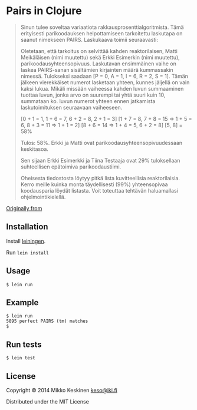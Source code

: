 # Pairs in Clojure

> Sinun tulee soveltaa variaatiota rakkausprosenttialgoritmista. Tämä erityisesti parikoodauksen helpottamiseen tarkoitettu laskutapa on saanut nimekseen PAIRS. Laskukaava toimii seuraavasti:
> 
> Oletetaan, että tarkoitus on selvittää kahden reaktorilaisen, Matti Meikäläisen (nimi muutettu) sekä Erkki Esimerkin (nimi muutettu), parikoodausyhteensopivuus. Laskutavan ensimmäinen vaihe on laskea PAIRS-sanan sisältämien kirjainten määrä kummassakin nimessä. Tulokseksi saadaan [P = 0, A = 1, I = 6, R = 2, S = 1]. Tämän jälkeen vierekkäiset numerot lasketaan yhteen, kunnes jäljellä on vain kaksi lukua. Mikäli missään vaiheessa kahden luvun summaaminen tuottaa luvun, jonka arvo on suurempi tai yhtä suuri kuin 10, summataan ko. luvun numerot yhteen ennen jatkamista laskutoimituksen seuraavaan vaiheeseen.
> 
> [0 + 1 = 1, 1 + 6 = 7, 6 + 2 = 8, 2 + 1 = 3]
> [1 + 7 = 8, 7 + 8 = 15 => 1 + 5 = 6, 8 + 3 = 11 => 1 + 1 = 2]
> [8 + 6 = 14 => 1 + 4 = 5, 6 + 2 = 8]
> [5, 8] = 58%
> 
> Tulos: 58%. Erkki ja Matti ovat parikoodausyhteensopivuudessaan keskitasoa.
> 
> Sen sijaan Erkki Esimerkki ja Tiina Testaaja ovat 29% tuloksellaan suhteellisen epätoimiva parikoodaustiimi.
> 
> Oheisesta tiedostosta löytyy pitkä lista kuvitteellisia reaktorilaisia. Kerro meille kuinka monta täydellisesti (99%) yhteensopivaa koodausparia löydät listasta. Voit toteuttaa tehtävän haluamallasi ohjelmointikielellä.

[Originally from](http://reaktor.com/careers/)

## Installation

Install [leiningen](http://leiningen.org/).

Run `lein install`

## Usage

    $ lein run
    
## Example

    $ lein run
    5895 perfect PAIRS (tm) matches
    $
    
## Run tests

    $ lein test

## License

Copyright © 2014 Mikko Keskinen <keso@iki.fi>

Distributed under the MIT License
